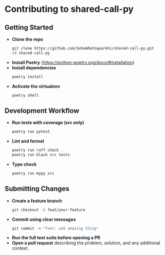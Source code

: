 # Contributing to shared-call-py

## Getting Started

- **Clone the repo**
  ```bash
  git clone https://github.com/SohamRatnaparkhi/shared-call-py.git
  cd shared-call-py
  ```
- **Install Poetry** (https://python-poetry.org/docs/#installation)
- **Install dependencies**
  ```bash
  poetry install
  ```
- **Activate the virtualenv**
  ```bash
  poetry shell
  ```

## Development Workflow

- **Run tests with coverage (src only)**
  ```bash
  poetry run pytest
  ```
- **Lint and format**
  ```bash
  poetry run ruff check .
  poetry run black src tests
  ```
- **Type check**
  ```bash
  poetry run mypy src
  ```

## Submitting Changes

- **Create a feature branch**
  ```bash
  git checkout -b feat/your-feature
  ```
- **Commit using clear messages**
  ```bash
  git commit -m "feat: add amazing thing"
  ```
- **Run the full test suite before opening a PR**
- **Open a pull request** describing the problem, solution, and any additional context.
